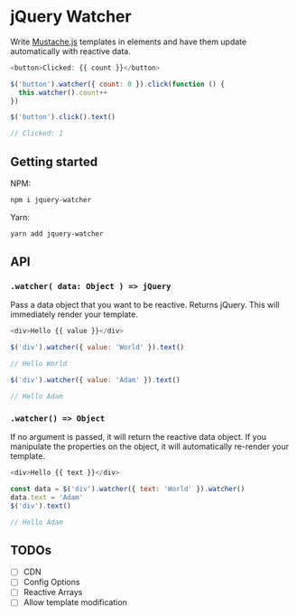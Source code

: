 # jQuery Watcher

Write [Mustache.js](https://github.com/janl/mustache.js) templates in elements and have them update automatically with reactive data.

```javascript
<button>Clicked: {{ count }}</button>

$('button').watcher({ count: 0 }).click(function () {
  this.watcher().count++
})

$('button').click().text()

// Clicked: 1
```

## Getting started

NPM:
```bash
npm i jquery-watcher
```

Yarn:
```bash
yarn add jquery-watcher
```

## API

### `.watcher( data: Object ) => jQuery`

Pass a data object that you want to be reactive. Returns jQuery.
This will immediately render your template.

```javascript
<div>Hello {{ value }}</div>

$('div').watcher({ value: 'World' }).text()

// Hello World

$('div').watcher({ value: 'Adam' }).text()

// Hello Adam
```

### `.watcher() => Object`

If no argument is passed, it will return the reactive data object.
If you manipulate the properties on the object, it will automatically re-render your template.

```javascript
<div>Hello {{ text }}</div>

const data = $('div').watcher({ text: 'World' }).watcher()
data.text = 'Adam'
$('div').text()

// Hello Adam
```

## TODOs

- [ ] CDN
- [ ] Config Options
- [ ] Reactive Arrays
- [ ] Allow template modification
